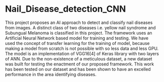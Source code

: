 # Nail_Disease_detection_CNN
This project proposes an AI approach to detect and classify nail diseases from images. A distinct class of two diseases i.e. yellow nail syndrome and Subungual Melanoma is classified in this project. The framework uses an Artificial Neural Network based model for training and testing. We have used the concept of transfer learning for the training of model, because making a model from scratch is not possible with so less data and less GPU. The model is an implementation of VGG16[4] of Keras library with two layers of ANN. Due to the non-existence of a meticulous dataset, a new dataset was built for testing the enactment of our proposed framework. This work has been tested on our dataset and has been shown to have an excelled performance in the area identifying diseases.
